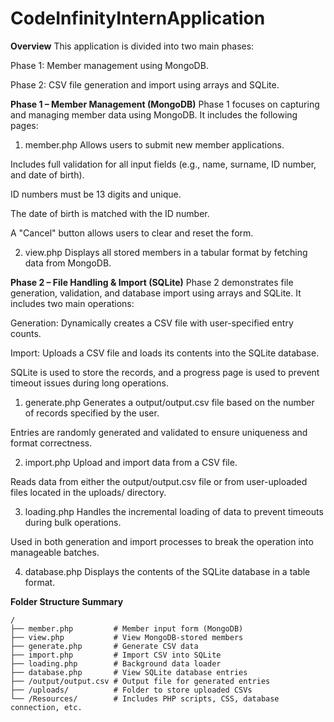 # CodeInfinityInternApplication

**Overview**
This application is divided into two main phases:

Phase 1: Member management using MongoDB.

Phase 2: CSV file generation and import using arrays and SQLite.

**Phase 1 – Member Management (MongoDB)**
Phase 1 focuses on capturing and managing member data using MongoDB. It includes the following pages:

1. member.php
Allows users to submit new member applications.

Includes full validation for all input fields (e.g., name, surname, ID number, and date of birth).

ID numbers must be 13 digits and unique.

The date of birth is matched with the ID number.

A "Cancel" button allows users to clear and reset the form.

2. view.php
Displays all stored members in a tabular format by fetching data from MongoDB.

**Phase 2 – File Handling & Import (SQLite)**
Phase 2 demonstrates file generation, validation, and database import using arrays and SQLite. It includes two main operations:

Generation: Dynamically creates a CSV file with user-specified entry counts.

Import: Uploads a CSV file and loads its contents into the SQLite database.

SQLite is used to store the records, and a progress page is used to prevent timeout issues during long operations.

1. generate.php
Generates a output/output.csv file based on the number of records specified by the user.

Entries are randomly generated and validated to ensure uniqueness and format correctness.

2. import.php
Upload and import data from a CSV file.

Reads data from either the output/output.csv file or from user-uploaded files located in the uploads/ directory.

3. loading.php
Handles the incremental loading of data to prevent timeouts during bulk operations.

Used in both generation and import processes to break the operation into manageable batches.

4. database.php
Displays the contents of the SQLite database in a table format.

**Folder Structure Summary**
```text
/
├── member.php         # Member input form (MongoDB)
├── view.php           # View MongoDB-stored members
├── generate.php       # Generate CSV data
├── import.php         # Import CSV into SQLite
├── loading.php        # Background data loader
├── database.php       # View SQLite database entries
├── /output/output.csv # Output file for generated entries
├── /uploads/          # Folder to store uploaded CSVs
└── /Resources/        # Includes PHP scripts, CSS, database connection, etc.
```